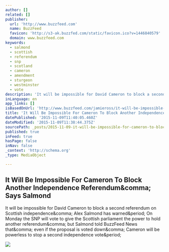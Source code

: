 ```yaml
---
author: []
related: []
publisher:
  url: 'http://www.buzzfeed.com'
  name: BuzzFeed
  favicon: 'http://s3-ak.buzzfed.com/static/favicon.ico?v=1446840579'
  domain: www.buzzfeed.com
keywords:
  - salmond
  - scottish
  - referendum
  - snp
  - scotland
  - cameron
  - amendment
  - sturgeon
  - westminster
  - vote
description: 'It will be impossible for David Cameron to block a second referendum on Scottish independence, Alex Salmond has warned. On Monday the SNP will vote to give the Scottish parliament the power to hold another referendum, but Salmond told BuzzFeed News that, even if the proposal is voted down, Cameron will be powerless to stop a second independence vote.'
inLanguage: en
app_links: []
isBasedOnUrl: 'http://www.buzzfeed.com/jamieross/it-will-be-impossible-for-cameron-to-block-indyref2#.ohrDq5qR2'
title: 'It Will Be Impossible For Cameron To Block Another Independence Referendum, Says Salmond'
datePublished: '2015-11-09T11:40:05.460Z'
dateModified: '2015-11-09T11:38:44.375Z'
sourcePath: _posts/2015-11-09-it-will-be-impossible-for-cameron-to-block-another-independe.md
published: true
inFeed: true
hasPage: false
inNav: false
_context: 'http://schema.org'
_type: MediaObject

---
```

<article style=""><h1>It Will Be Impossible For Cameron To Block Another Independence Referendum&amp;comma; Says Salmond</h1><p>It will be impossible for David Cameron to block a second referendum on Scottish independence&amp;comma; Alex Salmond has warned&amp;period; On Monday the SNP will vote to give the Scottish parliament the power to hold another referendum&amp;comma; but Salmond told BuzzFeed News that&amp;comma; even if the proposal is voted down&amp;comma; Cameron will be powerless to stop a second independence vote&amp;period;</p><img src="http://s3-static-ak.buzzfed.com/static/2015-11/8/13/campaign_images/webdr08/it-will-be-impossible-for-cameron-to-block-anothe-2-20653-1447007521-11_dblbig.jpg" /></article>